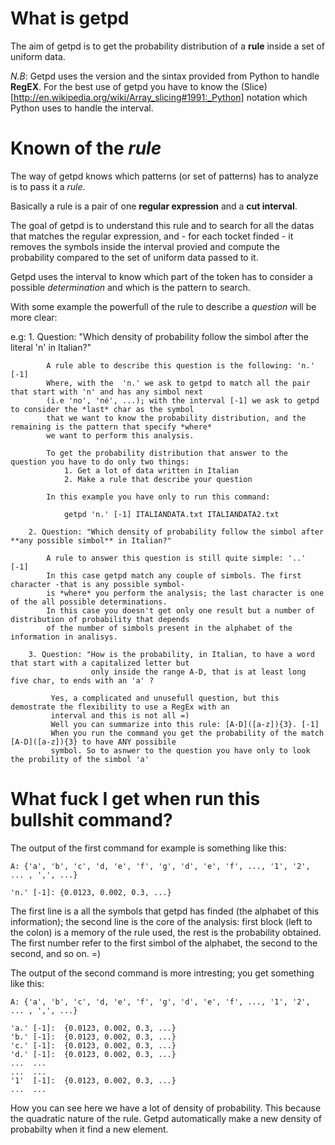 What is getpd
==============

The aim of getpd is to get the probability distribution of a **rule** inside a set of uniform data.


*N.B*: Getpd uses the version and the sintax provided from Python to handle **RegEX**.
       For the best use of getpd you have to know the (Slice)[http://en.wikipedia.org/wiki/Array_slicing#1991:_Python]
       notation which Python uses to handle the interval.

Known of the *rule*
==================

The way of getpd knows which patterns (or set of patterns) has to analyze is to pass it a *rule*.

Basically a rule is a pair of one **regular expression** and a **cut interval**.

The goal of getpd is to understand this rule and to search for all the datas that matches the regular expression, and - for
each tocket finded - it removes the symbols inside the interval provied and compute the probability compared to the set of uniform
data passed to it.

Getpd uses the interval to know which part of the token has to consider a possible *determination* and which is the pattern to
search.

With some example the powerfull of the rule to describe a *question* will be more clear:

e.g:
        1. Question: "Which density of probability follow the simbol after the literal 'n' in Italian?"

            A rule able to describe this question is the following: 'n.' [-1]
            Where, with the  'n.' we ask to getpd to match all the pair that start with 'n' and has any simbol next
            (i.e 'no', 'né', ...); with the interval [-1] we ask to getpd to consider the *last* char as the symbol
            that we want to know the probability distribution, and the remaining is the pattern that specify *where*
            we want to perform this analysis.

            To get the probability distribution that answer to the question you have to do only two things:
                1. Get a lot of data written in Italian
                2. Make a rule that describe your question

            In this example you have only to run this command:

                getpd 'n.' [-1] ITALIANDATA.txt ITALIANDATA2.txt

        2. Question: "Which density of probability follow the simbol after **any possible simbol** in Italian?"

            A rule to answer this question is still quite simple: '..' [-1]
            In this case getpd match any couple of simbols. The first character -that is any possible symbol-
            is *where* you perform the analysis; the last character is one of the all possible determinations.
            In this case you doesn't get only one result but a number of distribution of probability that depends
            of the number of simbols present in the alphabet of the information in analisys.

        3. Question: "How is the probability, in Italian, to have a word that start with a capitalized letter but
                      only inside the range A-D, that is at least long five char, to ends with an 'a' ?

             Yes, a complicated and unusefull question, but this demostrate the flexibility to use a RegEx with an
             interval and this is not all =)
             Well you can summarize into this rule: [A-D]([a-z]){3}. [-1]
             When you run the command you get the probability of the match [A-D]([a-z]){3} to have ANY possibile
             symbol. So to asnwer to the question you have only to look the probility of the simbol 'a'

What fuck I get when run this bullshit command?
==============================================

The output of the first command for example is something like this:

    A: {'a', 'b', 'c', 'd, 'e', 'f', 'g', 'd', 'e', 'f', ..., '1', '2', ... , ',', ...}

    'n.' [-1]: {0.0123, 0.002, 0.3, ...}

The first line is a all the symbols that getpd has finded (the alphabet of this information); the second line is the core of the
analysis: first block (left to the colon) is a memory of the rule used, the rest is the probability obtained. The first number
refer to the first simbol of the alphabet, the second to the second, and so on. =)

The output of the second command is more intresting; you get something like this:

    A: {'a', 'b', 'c', 'd, 'e', 'f', 'g', 'd', 'e', 'f', ..., '1', '2', ... , ',', ...}

    'a.' [-1]:  {0.0123, 0.002, 0.3, ...}
    'b.' [-1]:  {0.0123, 0.002, 0.3, ...}
    'c.' [-1]:  {0.0123, 0.002, 0.3, ...}
    'd.' [-1]:  {0.0123, 0.002, 0.3, ...}
    ...  ...
    ...  ...
    '1'  [-1]:  {0.0123, 0.002, 0.3, ...}
    ...  ...

How you can see here we have a lot of density of probability. This because the quadratic nature of the rule.
Getpd automatically make a new density of probabilty when it find a new element.
